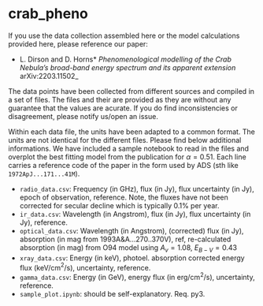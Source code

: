 # crab_pheno
If you use the data collection assembled here or the model calculations provided here, please reference our paper:

* L. Dirson and D. Horns* _Phenomenological modelling of the Crab Nebula’s broad-band
energy spectrum and its apparent extension_ arXiv:2203.11502_

The data points have been collected from different sources and compiled in a set of files. The files and their are provided as they are without
any guarantee that the values are acurate.  If you do find inconsistencies or disagreement, please notify us/open an issue.

Within each data file, the units have been adapted to a common format. The units are not identical for the different files. Please find below 
additional informations. We have included a sample notebook to read in the files and overplot the best fitting model from the publication for
$\alpha=0.51$. Each line carries a reference code of the paper in the form used by ADS (sth like `1972ApJ...171...41M`).

  * `radio_data.csv`: Frequency (in GHz), flux (in Jy), flux uncertainty (in Jy), epoch of observation, reference. Note, the fluxes have not been corrected for secular decline which is typically 0.1% per year. 
  * `ir_data.csv`: Wavelength (in Angstrom), flux (in Jy), flux uncertainty (in Jy), reference. 
  * `optical_data.csv`: Wavelength (in Angstrom), (corrected) flux (in Jy), absorption (in mag from 1993A&A...270..370V), ref, re-calculated absorption (in mag) from O94 model using $A_v=1.08$, $E_{B-V}=0.43$
  * `xray_data.csv`: Energy (in keV), photoel. absorption corrected energy flux (keV/cm$^2$/s), uncertainty, reference.
  * `gamma_data.csv`: Energy (in GeV), energy flux (in erg/cm$^2$/s), uncertainty, reference.
  * `sample_plot.ipynb`: should be self-explanatory. Req. py3.
